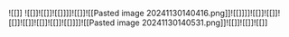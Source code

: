 ![[]]
![[]]![[]]![[]]]]![[]]![[Pasted image 20241130140416.png]]![[]]]]![[]]![[]]![[]]![[]]![[]]![[]]![[]]]]![[Pasted image 20241130140531.png]]![[]]![[]]![[]]